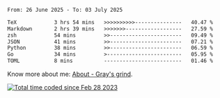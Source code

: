 <!--START_SECTION:waka-->

```txt
From: 26 June 2025 - To: 03 July 2025

TeX            3 hrs 54 mins   >>>>>>>>>>---------------   40.47 %
Markdown       2 hrs 39 mins   >>>>>>>------------------   27.59 %
zsh            54 mins         >>-----------------------   09.49 %
JSON           41 mins         >>-----------------------   07.21 %
Python         38 mins         >>-----------------------   06.59 %
Go             34 mins         >------------------------   05.95 %
TOML           8 mins          -------------------------   01.46 %
```

<!--END_SECTION:waka-->

<!-- [![grayxu's github stats](https://github-readme-stats.vercel.app/api?username=grayxu&count_private=true&show_icons=true)](https://github.com/grayxu) -->

Know more about me: [About - Gray's grind](https://www.grayxu.cn/).
<p align="left">
  <a href="https://wakatime.com/@c69eb31e-43a1-463f-8968-c3449e386f57"><img src="https://wakatime.com/badge/user/c69eb31e-43a1-463f-8968-c3449e386f57.svg" title="Total time coded since Feb 28 2023" /></a>
</p>

